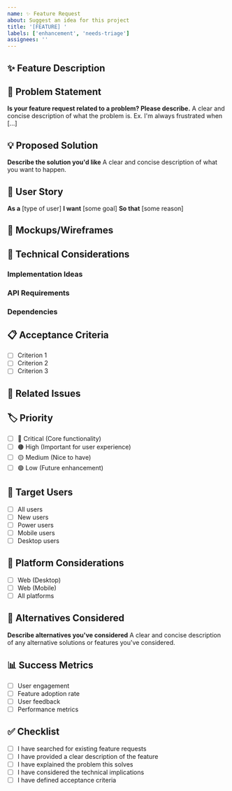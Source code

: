 ```yaml
---
name: ✨ Feature Request
about: Suggest an idea for this project
title: '[FEATURE] '
labels: ['enhancement', 'needs-triage']
assignees: ''
---
```


## ✨ Feature Description

<!-- A clear and concise description of the feature you'd like to see -->

## 🎯 Problem Statement

<!-- What problem does this feature solve? -->
**Is your feature request related to a problem? Please describe.**
A clear and concise description of what the problem is. Ex. I'm always frustrated when [...]

## 💡 Proposed Solution

<!-- Describe the solution you'd like -->
**Describe the solution you'd like**
A clear and concise description of what you want to happen.

## 🔄 User Story

<!-- Describe how this feature would be used -->
**As a** [type of user]
**I want** [some goal]
**So that** [some reason]

## 🎨 Mockups/Wireframes

<!-- If applicable, add mockups or wireframes to help explain your feature -->

## 🔧 Technical Considerations

### Implementation Ideas
<!-- If you have ideas on how to implement this, please share -->

### API Requirements
<!-- Does this require new API endpoints or external services? -->

### Dependencies
<!-- Are there any new dependencies needed? -->

## 📋 Acceptance Criteria

<!-- Define what "done" looks like for this feature -->
- [ ] Criterion 1
- [ ] Criterion 2
- [ ] Criterion 3

## 🔗 Related Issues

<!-- Link to any related issues or features -->

## 🏷️ Priority

<!-- How important is this feature? -->
- [ ] 🔴 Critical (Core functionality)
- [ ] 🟠 High (Important for user experience)
- [ ] 🟡 Medium (Nice to have)
- [ ] 🟢 Low (Future enhancement)

## 🎯 Target Users

<!-- Who would benefit from this feature? -->
- [ ] All users
- [ ] New users
- [ ] Power users
- [ ] Mobile users
- [ ] Desktop users

## 📱 Platform Considerations

<!-- Which platforms should this feature support? -->
- [ ] Web (Desktop)
- [ ] Web (Mobile)
- [ ] All platforms

## 🔄 Alternatives Considered

<!-- Describe alternatives you've considered -->
**Describe alternatives you've considered**
A clear and concise description of any alternative solutions or features you've considered.

## 📊 Success Metrics

<!-- How would we measure the success of this feature? -->
- [ ] User engagement
- [ ] Feature adoption rate
- [ ] User feedback
- [ ] Performance metrics

## ✅ Checklist

- [ ] I have searched for existing feature requests
- [ ] I have provided a clear description of the feature
- [ ] I have explained the problem this solves
- [ ] I have considered the technical implications
- [ ] I have defined acceptance criteria
